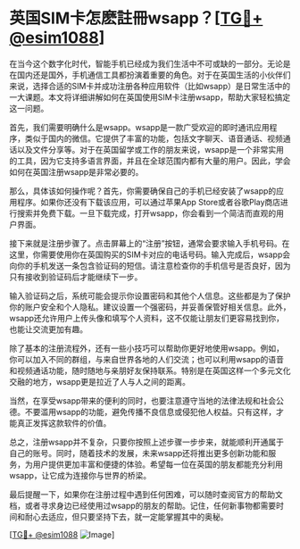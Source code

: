 # 英国SIM卡怎麽註冊wsapp？[[TG💪+ @esim1088](https://t.me/s/esim1088)]

在当今这个数字化时代，智能手机已经成为我们生活中不可或缺的一部分。无论是在国内还是国外，手机通信工具都扮演着重要的角色。对于在英国生活的小伙伴们来说，选择合适的SIM卡并成功注册各种应用软件（比如wsapp）是日常生活中的一大课题。本文将详细讲解如何在英国使用SIM卡注册wsapp，帮助大家轻松搞定这一问题。

首先，我们需要明确什么是wsapp。wsapp是一款广受欢迎的即时通讯应用程序，类似于国内的微信。它提供了丰富的功能，包括文字聊天、语音通话、视频通话以及文件分享等。对于在英国留学或工作的朋友来说，wsapp是一个非常实用的工具，因为它支持多语言界面，并且在全球范围内都有大量的用户。因此，学会如何在英国注册wsapp是非常必要的。

那么，具体该如何操作呢？首先，你需要确保自己的手机已经安装了wsapp的应用程序。如果你还没有下载该应用，可以通过苹果App Store或者谷歌Play商店进行搜索并免费下载。一旦下载完成，打开wsapp，你会看到一个简洁而直观的用户界面。

接下来就是注册步骤了。点击屏幕上的“注册”按钮，通常会要求输入手机号码。在这里，你需要使用你在英国购买的SIM卡对应的电话号码。输入完成后，wsapp会向你的手机发送一条包含验证码的短信。请注意检查你的手机信号是否良好，因为只有接收到验证码后才能继续下一步。

输入验证码之后，系统可能会提示你设置密码和其他个人信息。这些都是为了保护你的账户安全和个人隐私。建议设置一个强密码，并妥善保管好相关信息。此外，wsapp还允许用户上传头像和填写个人资料，这不仅能让朋友们更容易找到你，也能让交流更加有趣。

除了基本的注册流程外，还有一些小技巧可以帮助你更好地使用wsapp。例如，你可以加入不同的群组，与来自世界各地的人们交流；也可以利用wsapp的语音和视频通话功能，随时随地与亲朋好友保持联系。特别是在英国这样一个多元文化交融的地方，wsapp更是拉近了人与人之间的距离。

当然，在享受wsapp带来的便利的同时，也要注意遵守当地的法律法规和社会公德。不要滥用wsapp的功能，避免传播不良信息或侵犯他人权益。只有这样，才能真正发挥这款软件的价值。

总之，注册wsapp并不复杂，只要你按照上述步骤一步步来，就能顺利开通属于自己的账号。同时，随着技术的发展，未来wsapp还将推出更多创新功能和服务，为用户提供更加丰富和便捷的体验。希望每一位在英国的朋友都能充分利用wsapp，让它成为连接你与世界的桥梁。

最后提醒一下，如果你在注册过程中遇到任何困难，可以随时查阅官方的帮助文档，或者寻求身边已经使用过wsapp的朋友的帮助。记住，任何新事物都需要时间和耐心去适应，但只要坚持下去，就一定能掌握其中的奥秘。

[[TG💪+ @esim1088](https://t.me/s/esim1088) ![Image](https://i.postimg.cc/4NQfJmqS/Snipaste-2025-05-13-00-14-12.png)]